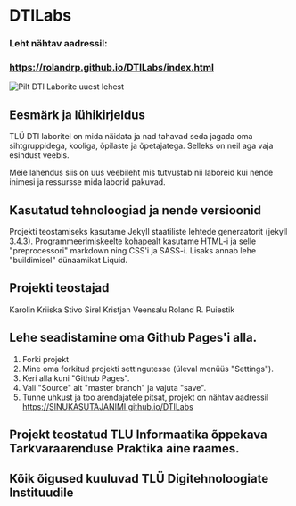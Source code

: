 # DTILabs

### Leht nähtav aadressil:
### https://rolandrp.github.io/DTILabs/index.html

![Pilt DTI Laborite uuest lehest](https://rolandrp.github.io/DTILabs/assets/img/mainpage.png)

## Eesmärk ja lühikirjeldus
TLÜ DTI laboritel on mida näidata ja nad tahavad seda jagada oma sihtgruppidega, kooliga, õpilaste ja õpetajatega. Selleks on neil aga vaja esindust veebis.

Meie lahendus siis on uus veebileht mis tutvustab nii laboreid kui nende inimesi ja ressursse mida laborid pakuvad.

## Kasutatud tehnoloogiad ja nende versioonid
Projekti teostamiseks kasutame Jekyll staatiliste lehtede generaatorit (jekyll 3.4.3). Programmeerimiskeelte kohapealt kasutame HTML-i ja selle "preprocessori" markdown ning CSS'i ja SASS-i. Lisaks annab lehe "buildimisel" dünaamikat Liquid.

## Projekti teostajad
Karolin Kriiska
Stivo Sirel
Kristjan Veensalu
Roland R. Puiestik

## Lehe seadistamine oma Github Pages'i alla.

  1. Forki projekt
  2. Mine oma forkitud projekti settingutesse (üleval menüüs "Settings").
  3. Keri alla kuni "Github Pages".
  4. Vali "Source" alt "master branch" ja vajuta "save".
  5. Tunne uhkust ja too arendajatele pitsat, projekt on nähtav aadressil https://SINUKASUTAJANIMI.github.io/DTILabs


## Projekt teostatud TLU Informaatika õppekava Tarkvaraarenduse Praktika aine raames.

## Kõik õigused kuuluvad TLÜ Digitehnoloogiate Instituudile

